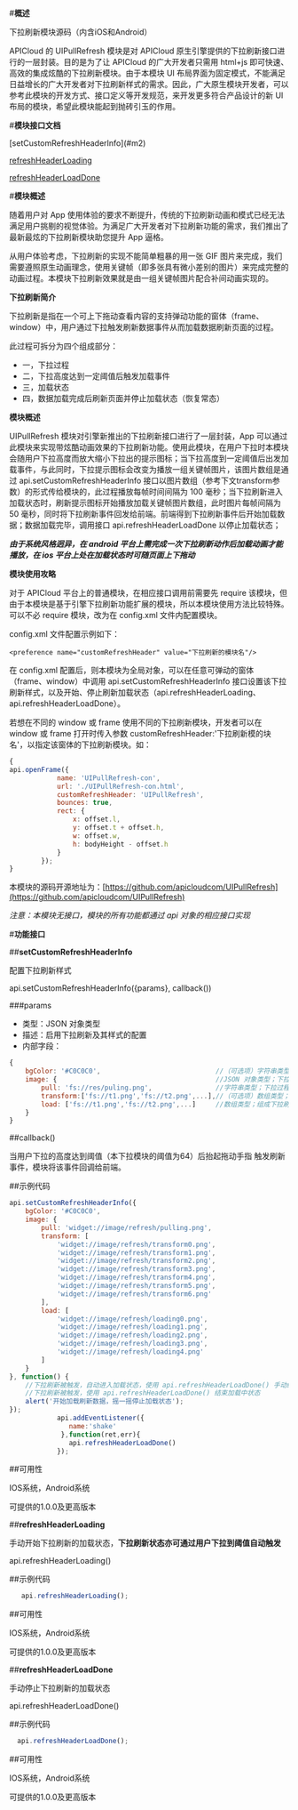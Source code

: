 #**概述**

下拉刷新模块源码（内含iOS和Android）

APICloud 的 UIPullRefresh 模块是对 APICloud 原生引擎提供的下拉刷新接口进行的一层封装。目的是为了让 APICloud 的广大开发者只需用 html+js 即可快速、高效的集成炫酷的下拉刷新模块。由于本模块 UI 布局界面为固定模式，不能满足日益增长的广大开发者对下拉刷新样式的需求。因此，广大原生模块开发者，可以参考此模块的开发方式、接口定义等开发规范，来开发更多符合产品设计的新 UI 布局的模块，希望此模块能起到抛砖引玉的作用。

#**模块接口文档**

<div class="outline">
[setCustomRefreshHeaderInfo](#m2)

[refreshHeaderLoading](#m3)

[refreshHeaderLoadDone](#m4)

</div>

<div id="m1"></div>

#**模块概述**

随着用户对 App 使用体验的要求不断提升，传统的下拉刷新动画和模式已经无法满足用户挑剔的视觉体验。为满足广大开发者对下拉刷新功能的需求，我们推出了最新最炫的下拉刷新模块助您提升 App 逼格。

从用户体验考虑，下拉刷新的实现不能简单粗暴的用一张 GIF 图片来完成，我们需要遵照原生动画理念，使用关键帧（即多张具有微小差别的图片）来完成完整的动画过程。本模块下拉刷新效果就是由一组关键帧图片配合补间动画实现的。

**下拉刷新简介**

下拉刷新是指在一个可上下拖动查看内容的支持弹动功能的窗体（frame、window）中，用户通过下拉触发刷新数据事件从而加载数据刷新页面的过程。

此过程可拆分为四个组成部分：

- 一，下拉过程
- 二，下拉高度达到一定阈值后触发加载事件
- 三，加载状态
- 四，数据加载完成后刷新页面并停止加载状态（恢复常态）

**模块概述**

UIPullRefresh 模块对引擎新推出的下拉刷新接口进行了一层封装，App 可以通过此模块来实现带炫酷动画效果的下拉刷新功能。使用此模块，在用户下拉时本模块会随用户下拉高度而放大缩小下拉出的提示图标；当下拉高度到一定阈值后出发加载事件，与此同时，下拉提示图标会改变为播放一组关键帧图片，该图片数组是通过 api.setCustomRefreshHeaderInfo 接口以图片数组（参考下文transform参数）的形式传给模块的，此过程播放每帧时间间隔为 100 毫秒；当下拉刷新进入加载状态时，刷新提示图标开始播放加载关键帧图片数组，此时图片每帧间隔为 50 毫秒，同时将下拉刷新事件回发给前端。前端得到下拉刷新事件后开始加载数据；数据加载完毕，调用接口 api.refreshHeaderLoadDone 以停止加载状态；

***由于系统风格迥异，在 android 平台上需完成一次下拉刷新动作后加载动画才能播放，在 ios 平台上处在加载状态时可随页面上下拖动***

**模块使用攻略**

对于 APICloud 平台上的普通模块，在相应接口调用前需要先 require 该模块，但由于本模块是基于引擎下拉刷新功能扩展的模块，所以本模块使用方法比较特殊。可以不必 require 模块，改为在 config.xml 文件内配置模块。

config.xml 文件配置示例如下：

	<preference name="customRefreshHeader" value="下拉刷新的模块名"/>

在 config.xml 配置后，则本模块为全局对象，可以在任意可弹动的窗体（frame、window）中调用 api.setCustomRefreshHeaderInfo 接口设置该下拉刷新样式，以及开始、停止刷新加载状态（api.refreshHeaderLoading、api.refreshHeaderLoadDone）。

若想在不同的 window 或 frame 使用不同的下拉刷新模块，开发者可以在 window 或 frame 打开时传入参数 customRefreshHeader:'下拉刷新模的块名'，以指定该窗体的下拉刷新模块。如：

```js
{
api.openFrame({
            name: 'UIPullRefresh-con',
            url: './UIPullRefresh-con.html',
            customRefreshHeader: 'UIPullRefresh',
            bounces: true,
            rect: {
                x: offset.l,
                y: offset.t + offset.h,
                w: offset.w,
                h: bodyHeight - offset.h
            }
        });
}
```

本模块的源码开源地址为：[https://github.com/apicloudcom/UIPullRefresh](https://github.com/apicloudcom/UIPullRefresh)

*注意：本模块无接口，模块的所有功能都通过 api 对象的相应接口实现*

#**功能接口**

<div id="m2"></div>

##**setCustomRefreshHeaderInfo**

配置下拉刷新样式

api.setCustomRefreshHeaderInfo({params}, callback())

###params

- 类型：JSON 对象类型
- 描述：启用下拉刷新及其样式的配置
- 内部字段：

```js
{
	bgColor: '#C0C0C0',                             //（可选项）字符串类型；下拉刷新的背景设置，支持rgb、rgba、#，该背景大小同当前 window 或 frame 的宽高；默认：#C0C0C0
	image: {                                        //JSON 对象类型；下拉刷新相关图片设置
		pull: 'fs://res/puling.png',                //字符串类型；下拉过程中的图片，随下拉高度同步伸缩，图片规格为正方形，如：50*50、100*100
		transform:['fs://t1.png','fs://t2.png',...],//（可选项）数组类型；当下拉距离达到阈值时将下拉提示图片变为加载中的一组图片，此转变过程中会有一个转变动画，本参数即为组成此转换动画关键帧图片组成的数组，图片规格是正方形，建议开发者传大小合适的图片以适配高分辨率手机屏幕，若不传本参数则直接由 pull 变为 load
		load: ['fs://t1.png','fs://t2.png',...]     //数组类型；组成下拉刷新加载状态动画的关键帧图片数组，图片为正方形的，如：50*50、100*100，建议开发者传大小合适的图片以适配高分辨率手机屏幕
	}
}
```
##callback()

当用户下拉的高度达到阈值（本下拉模块的阈值为64）后抬起拖动手指 触发刷新事件，模块将该事件回调给前端。

##示例代码

```js
api.setCustomRefreshHeaderInfo({
    bgColor: '#C0C0C0',
    image: {
        pull: 'widget://image/refresh/pulling.png', 
        transform: [
            'widget://image/refresh/transform0.png', 
            'widget://image/refresh/transform1.png',
            'widget://image/refresh/transform2.png',
            'widget://image/refresh/transform3.png',
            'widget://image/refresh/transform4.png',
            'widget://image/refresh/transform5.png',
            'widget://image/refresh/transform6.png'
        ],
        load: [ 
            'widget://image/refresh/loading0.png', 
            'widget://image/refresh/loading1.png',
            'widget://image/refresh/loading2.png', 
            'widget://image/refresh/loading3.png',
            'widget://image/refresh/loading4.png'
        ]
    }
}, function() {
    //下拉刷新被触发，自动进入加载状态，使用 api.refreshHeaderLoadDone() 手动结束加载中状态
    //下拉刷新被触发，使用 api.refreshHeaderLoadDone() 结束加载中状态  
    alert('开始加载刷新数据，摇一摇停止加载状态');
});
            api.addEventListener({
               name:'shake'
             },function(ret,err){
               api.refreshHeaderLoadDone()
            });
```

##可用性

IOS系统，Android系统

可提供的1.0.0及更高版本

<div id="m3"></div>

##**refreshHeaderLoading**

手动开始下拉刷新的加载状态，**下拉刷新状态亦可通过用户下拉到阈值自动触发**

api.refreshHeaderLoading()


##示例代码

```js
   api.refreshHeaderLoading();
```

##可用性

IOS系统，Android系统

可提供的1.0.0及更高版本

<div id="m4"></div>

##**refreshHeaderLoadDone**

手动停止下拉刷新的加载状态

api.refreshHeaderLoadDone()


##示例代码

```js
  api.refreshHeaderLoadDone();
```

##可用性

IOS系统，Android系统

可提供的1.0.0及更高版本
